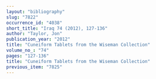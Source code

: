 ```yaml
---
layout: "bibliography"
slug: "7822"
occurrence_id: "4038"
short_title: "Iraq 74 (2012), 127-136"
author: "Taylor, Jon"
publication_year: "2012"
title: "Cuneiform Tablets from the Wiseman Collection"
volume_no_: "74"
pages: "127-136"
title: "Cuneiform Tablets from the Wiseman Collection"
previous_item: "7825"
---
```

